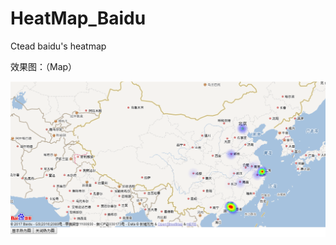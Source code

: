 # HeatMap_Baidu
<p>Ctead baidu's heatmap </p>
<p>效果图：（Map）
</p>

<a href="https://github.com/tompboy/HeatMap_Baidu/raw/master/baidu.png" target="_blank"><img src="https://github.com/tompboy/HeatMap_Baidu/raw/master/baidu.png" alt="index" style="max-width:100%;"></a>
